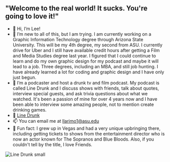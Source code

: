 <h2>"Welcome to the real world! It sucks. You're going to love it!"</h2>

- 👋 Hi, I’m Lee!
- 👀 I’m new to all of this, but I am trying. I am currently working on a Graphic Information Technology degree through Arizona State University. This will be my 4th degree, my second from ASU. I currently drive for Uber and I still have available credit hours after getting a Film and Media Studies degree last year. I figured that I could continue to learn and do my own graphic design for my podcast and maybe it will lead to a job. Three degrees, including an MBA, and still job hunting. I have already learned a lot for coding and graphic design and I have only just begun.
- 🥃 I’m a podcaster and host a drunk tv and film podcast. My podcast is called Line Drunk and I discuss shows with friends, talk about quotes, interview special guests, and ask trivia questions about what we watched. It's been a passion of mine for over 4 years now and I have been able to interview some amazing people, not to mention create drinking games.
- 🎥 [Line Drunk](https://open.spotify.com/show/1yw1pUPwtbVpfSNk0VltiD)
- 📫 You can email me at llarimo1@asu.edu
- 🎲 Fun fact: I grew up in Vegas and had a very unique upbringing there, including getting tickets to shows from the entertainment director who is now an actor known for The Sopranos and Blue Bloods. Also, if you couldn't tell by the title, I love Friends.


![Line Drunk small](https://github.com/user-attachments/assets/762655c2-c67c-4495-af6e-cdb23f846af4)

<!---
llarimo1/llarimo1 is a ✨ special ✨ repository because its `README.md` (this file) appears on your GitHub profile.
You can click the Preview link to take a look at your changes.
--->
